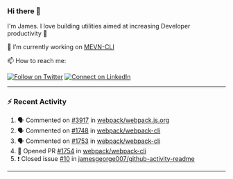 ### Hi there 👋

I'm James. I love building utilities aimed at increasing Developer productivity :raised_hands: 

🔭 I’m currently working on [MEVN-CLI](https://github.com/madlabsinc/mevn-cli)

📫 How to reach me:

[![Follow on Twitter](https://img.shields.io/badge/--twitter?label=Twitter&logo=Twitter&style=social)](https://twitter.com/james_madhacks) [![Connect on LinkedIn](https://img.shields.io/badge/--linkedin?label=LinkedIn&logo=LinkedIn&style=social)](https://www.linkedin.com/in/jamesgeorge007)

---

### :zap: Recent Activity

<!--START_SECTION:activity-->
1. 🗣 Commented on [#3917](https://github.com//webpack/webpack.js.org/issues/3917) in [webpack/webpack.js.org](https://github.com//webpack/webpack.js.org)
2. 🗣 Commented on [#1748](https://github.com//webpack/webpack-cli/issues/1748) in [webpack/webpack-cli](https://github.com//webpack/webpack-cli)
3. 🗣 Commented on [#1753](https://github.com//webpack/webpack-cli/issues/1753) in [webpack/webpack-cli](https://github.com//webpack/webpack-cli)
4. 💪 Opened PR [#1754](https://github.com//webpack/webpack-cli/pull/1754) in [webpack/webpack-cli](https://github.com//webpack/webpack-cli)
5. ❗️ Closed issue [#10](https://github.com//jamesgeorge007/github-activity-readme/issues/10) in [jamesgeorge007/github-activity-readme](https://github.com//jamesgeorge007/github-activity-readme)
<!--END_SECTION:activity-->

---

<!--
**jamesgeorge007/jamesgeorge007** is a ✨ _special_ ✨ repository because its `README.md` (this file) appears on your GitHub profile.

Here are some ideas to get you started:

- 🌱 I’m currently learning ...
- 👯 I’m looking to collaborate on ...
- 🤔 I’m looking for help with ...
- 💬 Ask me about ...
- 😄 Pronouns: ...
- ⚡ Fun fact: ...
-->

